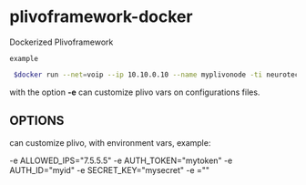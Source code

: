 # plivoframework-docker

Dockerized Plivoframework 

``example``
~~~bash
 $docker run --net=voip --ip 10.10.0.10 --name myplivonode -ti neurotec/plivoframework-node
~~~

with the option **-e** can customize plivo vars on configurations files.

## OPTIONS

can customize plivo, with environment vars, example:

 -e ALLOWED_IPS="7.5.5.5"
 -e AUTH_TOKEN="mytoken"
 -e AUTH_ID="myid"
 -e SECRET_KEY="mysecret"
 -e <KEY>="<NEW VALUE>"

